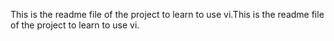 This is the readme file of the project to learn to use vi.This is the readme file of the project to learn to use vi.
